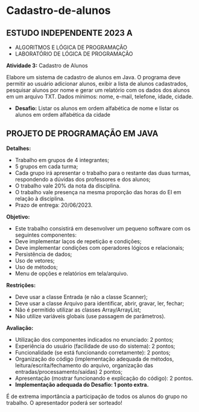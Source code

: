 # Cadastro-de-alunos

## ESTUDO INDEPENDENTE 2023 A
- ALGORITMOS E LÓGICA DE PROGRAMAÇÃO 
- LABORATÓRIO DE LÓGICA DE PROGRAMAÇÃO

**Atividade 3:** Cadastro de Alunos

Elabore um sistema de cadastro de alunos em Java. O programa deve permitir ao usuário adicionar alunos, exibir a lista de alunos cadastrados, pesquisar alunos por nome e gerar um relatório com os dados dos alunos em um arquivo TXT. Dados mínimos: nome, e-mail, telefone, idade, cidade.
- **Desafio:** Listar os alunos em ordem alfabética de nome e listar os alunos em ordem alfabética da cidade

## PROJETO DE PROGRAMAÇÃO EM JAVA

**Detalhes:**
- Trabalho em grupos de 4 integrantes;
- 5 grupos em cada turma;
- Cada grupo irá apresentar o trabalho para o restante das duas turmas, respondendo a dúvidas dos professores e dos alunos;
- O trabalho vale 20% da nota da disciplina.
- O trabalho vale presença na mesma proporção das horas do EI em relação à disciplina.
- Prazo de entrega: 20/06/2023.

**Objetivo:**
- Este trabalho consistirá em desenvolver um pequeno software com os seguintes componentes:
- Deve implementar laços de repetição e condições;
- Deve implementar condições com operadores lógicos e relacionais;
- Persistência de dados;
- Uso de vetores;
- Uso de métodos;
- Menu de opções e relatórios em tela/arquivo.

**Restrições:**
- Deve usar a classe Entrada (e não a classe Scanner);
- Deve usar a classe Arquivo para identificar, abrir, gravar, ler, fechar;
- Não é permitido utilizar as classes Array/ArrayList;
- Não utilize variáveis globais (use passagem de parâmetros).

**Avaliação:**
- Utilização dos componentes indicados no enunciado: 2 pontos;
- Experiência do usuário (facilidade de uso do sistema): 2 pontos;
- Funcionalidade (se está funcionando corretamente): 2 pontos;
- Organização do código (implementação adequada de métodos, leitura/escrita/fechamento do arquivo, organização das entradas/processamento/saídas) 2 pontos;
- Apresentação (mostrar funcionando e explicação do código): 2 pontos.
- **Implementação adequada do Desafio: 1 ponto extra.**

É de extrema importância a participação de todos os alunos do grupo no trabalho. O apresentador poderá ser sorteado!
